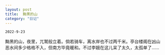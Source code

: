 ```yaml
---
layout: post
title:  黝黑的山
category: "日记"
---
```

`2022-9-23`

黝黑的山，夜里，兀鹫般立着。倘若骑车，离水岸也不过两千米。亭台楼阁在凶山恶水间多少格格不入，但南方毕竟暖和。不过李娥在这儿呆了太久，太孤单了……